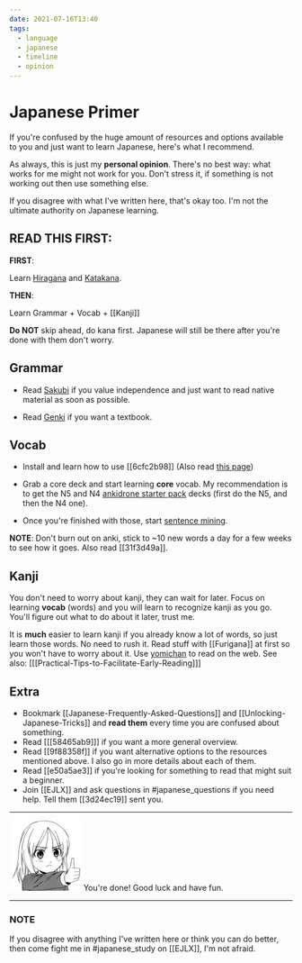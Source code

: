 ```yaml
---
date: 2021-07-16T13:40
tags:
  - language
  - japanese
  - timeline
  - opinion
---
```


# Japanese Primer

If you're confused by the huge amount of resources and options available to you
and just want to learn Japanese, here's what I recommend.

As always, this is just my **personal opinion**. There's no best way: what works
for me might not work for you. Don't stress it, if something is not working out
then use something else.

If you disagree with what I've written here, that's okay too. I'm not the
ultimate authority on Japanese learning.

## READ THIS FIRST:

**FIRST**:

Learn [Hiragana](https://www.tofugu.com/japanese/learn-hiragana/) and
[Katakana](https://www.tofugu.com/japanese/learn-katakana/).

**THEN**:

Learn Grammar + Vocab + [[Kanji]]

**Do NOT** skip ahead, do kana first. Japanese will still be there after you're
done with them don't worry.

## Grammar

 * Read [Sakubi](https://sakubi.neocities.org/) if you value independence and
   just want to read native material as soon as possible.

 * Read [Genki](http://genki.japantimes.co.jp/index_en) if you want a textbook.

## Vocab

 * Install and learn how to use [[6cfc2b98]] (Also read [this page](https://refold.la/roadmap/stage-1/c/srs-best-practices))

 * Grab a core deck and start learning **core** vocab. My recommendation is to
   get the N5 and N4 [ankidrone starter pack](https://tatsumoto.neocities.org/blog/basic-vocabulary#anki-deck)
   decks (first do the N5, and then the N4 one).

 * Once you're finished with those, start [sentence mining](https://refold.la/roadmap/stage-2/a/basic-sentence-mining).

**NOTE**: Don't burn out on anki, stick to ~10 new words a day for a few weeks
to see how it goes. Also read [[31f3d49a]].

## Kanji

You don't need to worry about kanji, they can wait for later. Focus on learning
**vocab** (words) and you will learn to recognize kanji as you go. You'll figure
out what to do about it later, trust me.

It is **much** easier to learn kanji if you already know a lot of words, so just
learn those words. No need to rush it. Read stuff with [[Furigana]] at first so
you won't have to worry about it. Use [yomichan](https://foosoft.net/projects/yomichan/)
to read on the web. See also: [[[Practical-Tips-to-Facilitate-Early-Reading]]]

## Extra

 - Bookmark [[Japanese-Frequently-Asked-Questions]] and
   [[Unlocking-Japanese-Tricks]] and **read them** every time you are confused
   about something.
 - Read [[[58465ab9]]] if you want a more general overview.
 - Read [[9f88358f]] if you want alternative options to the resources mentioned
   above. I also go in more details about each of them.
 - Read [[e50a5ae3]] if you're looking for something to read that might suit a
   beginner.
 - Join [[EJLX]] and ask questions in #japanese_questions if you need help.
   Tell them [[3d24ec19]] sent you.

---

![Thumbs Up](./static/thumbs_up.png) You're done! Good luck and have fun.

---

### NOTE

If you disagree with anything I've written here or think you can do better, then
come fight me in #japanese_study on [[EJLX]], I'm not afraid.
